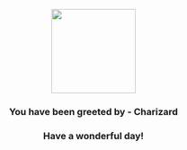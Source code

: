 <p align="center">
    <img src="https://raw.githubusercontent.com/PokeAPI/sprites/master/sprites/pokemon/6.png" width="150" height="150">
</p>
<h3 align="center">You have been greeted by - <b>Charizard</b></h3>
<h3 align="center">Have a wonderful day!</h3>

